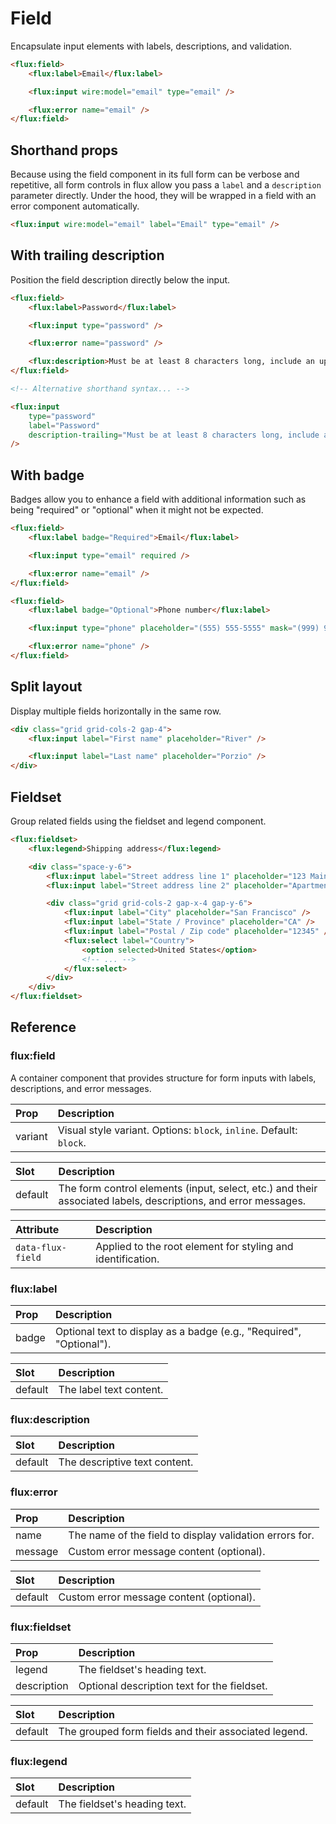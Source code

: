 # Field

Encapsulate input elements with labels, descriptions, and validation.

```html
<flux:field>
    <flux:label>Email</flux:label>

    <flux:input wire:model="email" type="email" />

    <flux:error name="email" />
</flux:field>
```

## Shorthand props

Because using the field component in its full form can be verbose and repetitive, all form controls in flux allow you pass a `label` and a `description` parameter directly. Under the hood, they will be wrapped in a field with an error component automatically.

```html
<flux:input wire:model="email" label="Email" type="email" />
```

## With trailing description

Position the field description directly below the input.

```html
<flux:field>
    <flux:label>Password</flux:label>

    <flux:input type="password" />

    <flux:error name="password" />

    <flux:description>Must be at least 8 characters long, include an uppercase letter, a number, and a special character.</flux:description>
</flux:field>

<!-- Alternative shorthand syntax... -->

<flux:input
    type="password"
    label="Password"
    description-trailing="Must be at least 8 characters long, include an uppercase letter, a number, and a special character."
/>
```

## With badge

Badges allow you to enhance a field with additional information such as being "required" or "optional" when it might not be expected.

```html
<flux:field>
    <flux:label badge="Required">Email</flux:label>

    <flux:input type="email" required />

    <flux:error name="email" />
</flux:field>

<flux:field>
    <flux:label badge="Optional">Phone number</flux:label>

    <flux:input type="phone" placeholder="(555) 555-5555" mask="(999) 999-9999"  />

    <flux:error name="phone" />
</flux:field>
```

## Split layout

Display multiple fields horizontally in the same row.

```html
<div class="grid grid-cols-2 gap-4">
    <flux:input label="First name" placeholder="River" />

    <flux:input label="Last name" placeholder="Porzio" />
</div>
```

## Fieldset

Group related fields using the fieldset and legend component.

```html
<flux:fieldset>
    <flux:legend>Shipping address</flux:legend>

    <div class="space-y-6">
        <flux:input label="Street address line 1" placeholder="123 Main St" class="max-w-sm" />
        <flux:input label="Street address line 2" placeholder="Apartment, studio, or floor" class="max-w-sm" />

        <div class="grid grid-cols-2 gap-x-4 gap-y-6">
            <flux:input label="City" placeholder="San Francisco" />
            <flux:input label="State / Province" placeholder="CA" />
            <flux:input label="Postal / Zip code" placeholder="12345" />
            <flux:select label="Country">
                <option selected>United States</option>
                <!-- ... -->
            </flux:select>
        </div>
    </div>
</flux:fieldset>
```

## Reference

### flux:field

A container component that provides structure for form inputs with labels, descriptions, and error messages.

| Prop    | Description                                                                                             |
| :------ | :------------------------------------------------------------------------------------------------------ |
| variant | Visual style variant. Options: `block`, `inline`. Default: `block`.                                     |

| Slot    | Description                                                                                             |
| :------ | :------------------------------------------------------------------------------------------------------ |
| default | The form control elements (input, select, etc.) and their associated labels, descriptions, and error messages. |

| Attribute       | Description                                                 |
| :-------------- | :---------------------------------------------------------- |
| `data-flux-field` | Applied to the root element for styling and identification. |

### flux:label

| Prop    | Description                                                     |
| :------ | :-------------------------------------------------------------- |
| badge   | Optional text to display as a badge (e.g., "Required", "Optional"). |

| Slot    | Description               |
| :------ | :------------------------ |
| default | The label text content.   |

### flux:description

| Slot    | Description                   |
| :------ | :---------------------------- |
| default | The descriptive text content. |

### flux:error

| Prop    | Description                                      |
| :------ | :----------------------------------------------- |
| name    | The name of the field to display validation errors for. |
| message | Custom error message content (optional).         |

| Slot    | Description                        |
| :------ | :--------------------------------- |
| default | Custom error message content (optional). |

### flux:fieldset

| Prop        | Description                               |
| :---------- | :---------------------------------------- |
| legend      | The fieldset's heading text.              |
| description | Optional description text for the fieldset. |

| Slot    | Description                                           |
| :------ | :---------------------------------------------------- |
| default | The grouped form fields and their associated legend. |

### flux:legend

| Slot    | Description                 |
| :------ | :-------------------------- |
| default | The fieldset's heading text. |
